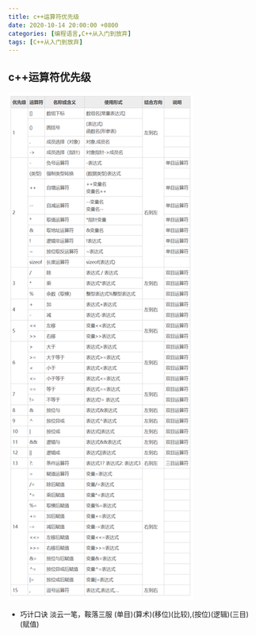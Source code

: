 ```yaml
---
title: c++运算符优先级
date: 2020-10-14 20:00:00 +0800
categories: [编程语言,C++从入门到放弃]
tags: [C++从入门到放弃] 
---
```


## c++运算符优先级

![image-20201013194823291](typora-user-images\image-20201013194823291.png)
+ 巧计口诀
淡云一笔，鞍落三服 
(单目)(算术)(移位)(比较),(按位)(逻辑)(三目)(赋值)